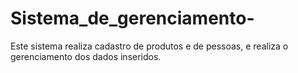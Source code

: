 # Sistema_de_gerenciamento-
Este sistema realiza cadastro de produtos e de pessoas, e realiza o gerenciamento dos dados inseridos.
